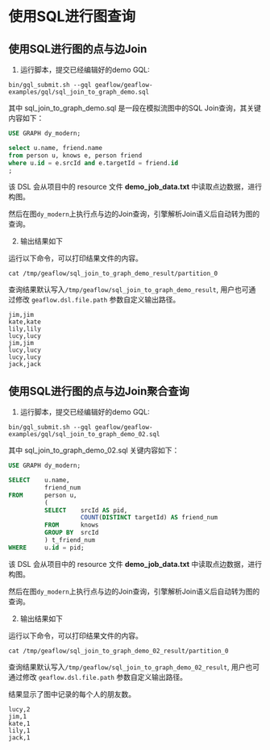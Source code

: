 # 使用SQL进行图查询

## 使用SQL进行图的点与边Join

1. 运行脚本，提交已经编辑好的demo GQL:

```shell
bin/gql_submit.sh --gql geaflow/geaflow-examples/gql/sql_join_to_graph_demo.sql
```

其中 sql_join_to_graph_demo.sql 是一段在模拟流图中的SQL Join查询，其关键内容如下：

```sql
USE GRAPH dy_modern;

select u.name, friend.name
from person u, knows e, person friend
where u.id = e.srcId and e.targetId = friend.id
;
```

该 DSL 会从项目中的 resource 文件 **demo_job_data.txt** 中读取点边数据，进行构图。

然后在图`dy_modern`上执行点与边的Join查询，引擎解析Join语义后自动转为图的查询。

2. 输出结果如下

运行以下命令，可以打印结果文件的内容。

```shell
cat /tmp/geaflow/sql_join_to_graph_demo_result/partition_0  
```

查询结果默认写入`/tmp/geaflow/sql_join_to_graph_demo_result`, 用户也可通过修改 `geaflow.dsl.file.path` 参数自定义输出路径。

```
jim,jim
kate,kate
lily,lily
lucy,lucy
jim,jim
lucy,lucy
lucy,lucy
jack,jack
```


## 使用SQL进行图的点与边Join聚合查询

1. 运行脚本，提交已经编辑好的demo GQL:

```shell
bin/gql_submit.sh --gql geaflow/geaflow-examples/gql/sql_join_to_graph_demo_02.sql
```

其中 sql_join_to_graph_demo_02.sql 关键内容如下：

```sql
USE GRAPH dy_modern;

SELECT    u.name,
          friend_num
FROM      person u,
          (
          SELECT    srcId AS pid,
                    COUNT(DISTINCT targetId) AS friend_num
          FROM      knows
          GROUP BY  srcId
          ) t_friend_num
WHERE     u.id = pid;
```

该 DSL 会从项目中的 resource 文件 **demo_job_data.txt** 中读取点边数据，进行构图。

然后在图`dy_modern`上执行点与边的Join查询，引擎解析Join语义后自动转为图的查询。

2. 输出结果如下

运行以下命令，可以打印结果文件的内容。

```shell
cat /tmp/geaflow/sql_join_to_graph_demo_02_result/partition_0  
```

查询结果默认写入`/tmp/geaflow/sql_join_to_graph_demo_02_result`, 用户也可通过修改 `geaflow.dsl.file.path` 参数自定义输出路径。

结果显示了图中记录的每个人的朋友数。

```
lucy,2
jim,1
kate,1
lily,1
jack,1
```